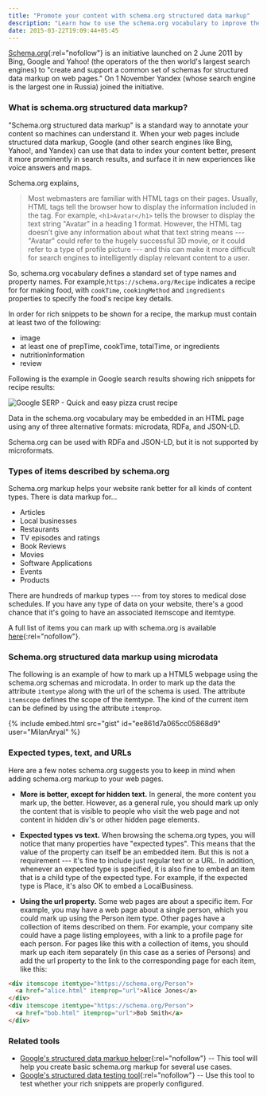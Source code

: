 ```yaml
---
title: "Promote your content with schema.org structured data markup"
description: "Learn how to use the schema.org vocabulary to improve the rich snippets on your search engine results."
date: 2015-03-22T19:09:44+05:45
---
```


[Schema.org](https://schema.org/){:rel="nofollow"} is an initiative launched on 2 June 2011 by Bing, Google and Yahoo! (the operators of the then world's largest search engines) to "create and support a common set of schemas for structured data markup on web pages." On 1 November Yandex (whose search engine is the largest one in Russia) joined the initiative.

### What is schema.org structured data markup?

"Schema.org structured data markup" is a standard way to annotate your content so machines can understand it. When your web pages include structured data markup, Google (and other search engines like Bing, Yahoo!, and Yandex) can use that data to index your content better, present it more prominently in search results, and surface it in new experiences like voice answers and maps.

Schema.org explains,

> Most webmasters are familiar with HTML tags on their pages. Usually, HTML tags tell the browser how to display the information included in the tag. For example, `<h1>Avatar</h1>` tells the browser to display the text string "Avatar" in a heading 1 format. However, the HTML tag doesn’t give any information about what that text string means --- "Avatar" could refer to the hugely successful 3D movie, or it could refer to a type of profile picture --- and this can make it more difficult for search engines to intelligently display relevant content to a user.

So, schema.org vocabulary defines a standard set of type names and property names. For example,`https://schema.org/Recipe` indicates a recipe for for making food, with `cookTime`, `cookingMethod` and `ingredients` properties to specify the food's recipe key details.

In order for rich snippets to be shown for a recipe, the markup must contain at least two of the following:

- image
- at least one of prepTime, cookTime, totalTime, or ingredients
- nutritionInformation
- review

Following is the example in Google search results showing rich snippets for recipe results:

![Google SERP - Quick and easy pizza crust recipe](https://user-images.githubusercontent.com/9361180/172006877-082cde1d-380e-4ab6-b1e1-91c16c46daca.png)

Data in the schema.org vocabulary may be embedded in an HTML page using any of three alternative formats: microdata, RDFa, and JSON-LD.

Schema.org can be used with RDFa and JSON-LD, but it is not supported by microformats.

### Types of items described by schema.org

Schema.org markup helps your website rank better for all kinds of content types. There is data markup for...

- Articles
- Local businesses
- Restaurants
- TV episodes and ratings
- Book Reviews
- Movies
- Software Applications
- Events
- Products

There are hundreds of markup types --- from toy stores to medical dose schedules. If you have any type of data on your website, there's a good chance that it's going to have an associated itemscope and itemtype.

A full list of items you can mark up with schema.org is available [here](https://schema.org/docs/full.html){:rel="nofollow"}.

### Schema.org structured data markup using microdata

The following is an example of how to mark up a HTML5 webpage using the schema.org schemas and microdata. In order to mark up the data the attribute `itemtype` along with the url of the schema is used. The attribute `itemscope` defines the scope of the itemtype. The kind of the current item can be defined by using the attribute `itemprop`.

<!--
<script src="https://gist.github.com/ee861d7a065cc05868d9.js?file=schema-org-structured-data-markup-using-microdata.html"></script>
-->

{% include embed.html src="gist" id="ee861d7a065cc05868d9" user="MilanAryal" %}

### Expected types, text, and URLs

Here are a few notes schema.org suggests you to keep in mind when adding schema.org markup to your web pages.

- **More is better, except for hidden text.** In general, the more content you mark up, the better. However, as a general rule, you should mark up only the content that is visible to people who visit the web page and not content in hidden div's or other hidden page elements.

- **Expected types vs text.** When browsing the schema.org types, you will notice that many properties have "expected types". This means that the value of the property can itself be an embedded item. But this is not a requirement --- it's fine to include just regular text or a URL. In addition, whenever an expected type is specified, it is also fine to embed an item that is a child type of the expected type. For example, if the expected type is Place, it's also OK to embed a LocalBusiness.

- **Using the url property.** Some web pages are about a specific item. For example, you may have a web page about a single person, which you could mark up using the Person item type. Other pages have a collection of items described on them. For example, your company site could have a page listing employees, with a link to a profile page for each person. For pages like this with a collection of items, you should mark up each item separately (in this case as a series of Persons) and add the url property to the link to the corresponding page for each item, like this:

```html
<div itemscope itemtype="https://schema.org/Person">
  <a href="alice.html" itemprop="url">Alice Jones</a>
</div>
<div itemscope itemtype="https://schema.org/Person">
  <a href="bob.html" itemprop="url">Bob Smith</a>
</div>
```

### Related tools

- [Google's structured data markup helper](https://www.google.com/webmasters/markup-helper/u/0/){:rel="nofollow"} -- This tool will help you create basic schema.org markup for several use cases.
- [Google's structured data testing tool](https://developers.google.com/structured-data/testing-tool/){:rel="nofollow"} -- Use this tool to test whether your rich snippets are properly configured.
